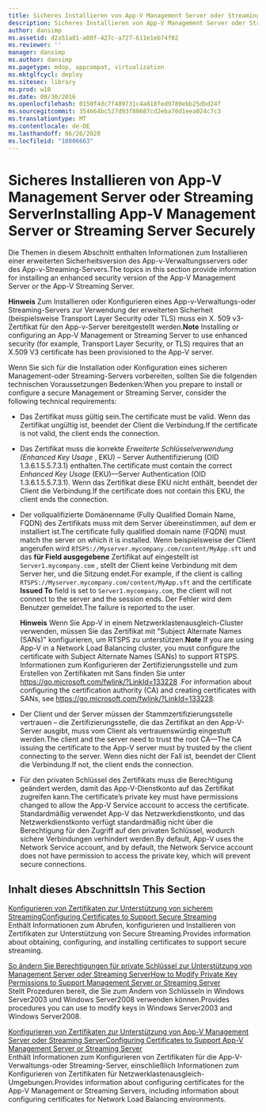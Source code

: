 ```yaml
---
title: Sicheres Installieren von App-V Management Server oder Streaming Server
description: Sicheres Installieren von App-V Management Server oder Streaming Server
author: dansimp
ms.assetid: d2a51a81-a80f-427c-a727-611e1eb74f02
ms.reviewer: ''
manager: dansimp
ms.author: dansimp
ms.pagetype: mdop, appcompat, virtualization
ms.mktglfcycl: deploy
ms.sitesec: library
ms.prod: w10
ms.date: 08/30/2016
ms.openlocfilehash: 0150f4dc7f489731c4a818fed9780ebb25dbd24f
ms.sourcegitcommit: 354664bc527d93f80687cd2eba70d1eea024c7c3
ms.translationtype: MT
ms.contentlocale: de-DE
ms.lasthandoff: 06/26/2020
ms.locfileid: "10806663"
---
```

# <span data-ttu-id="873e9-103">Sicheres Installieren von App-V Management Server oder Streaming Server</span><span class="sxs-lookup"><span data-stu-id="873e9-103">Installing App-V Management Server or Streaming Server Securely</span></span>


<span data-ttu-id="873e9-104">Die Themen in diesem Abschnitt enthalten Informationen zum Installieren einer erweiterten Sicherheitsversion des App-v-Verwaltungsservers oder des App-v-Streaming-Servers.</span><span class="sxs-lookup"><span data-stu-id="873e9-104">The topics in this section provide information for installing an enhanced security version of the App-V Management Server or the App-V Streaming Server.</span></span>

<span data-ttu-id="873e9-105">**Hinweis**  Zum Installieren oder Konfigurieren eines App-v-Verwaltungs-oder Streaming-Servers zur Verwendung der erweiterten Sicherheit (beispielsweise Transport Layer Security oder TLS) muss ein X. 509 v3-Zertifikat für den App-v-Server bereitgestellt werden.</span><span class="sxs-lookup"><span data-stu-id="873e9-105">**Note** Installing or configuring an App-V Management or Streaming Server to use enhanced security (for example, Transport Layer Security, or TLS) requires that an X.509 V3 certificate has been provisioned to the App-V server.</span></span>

 

<span data-ttu-id="873e9-106">Wenn Sie sich für die Installation oder Konfiguration eines sicheren Management-oder Streaming-Servers vorbereiten, sollten Sie die folgenden technischen Voraussetzungen Bedenken:</span><span class="sxs-lookup"><span data-stu-id="873e9-106">When you prepare to install or configure a secure Management or Streaming Server, consider the following technical requirements:</span></span>

-   <span data-ttu-id="873e9-107">Das Zertifikat muss gültig sein.</span><span class="sxs-lookup"><span data-stu-id="873e9-107">The certificate must be valid.</span></span> <span data-ttu-id="873e9-108">Wenn das Zertifikat ungültig ist, beendet der Client die Verbindung.</span><span class="sxs-lookup"><span data-stu-id="873e9-108">If the certificate is not valid, the client ends the connection.</span></span>

-   <span data-ttu-id="873e9-109">Das Zertifikat muss die korrekte *Erweiterte Schlüsselverwendung (Enhanced Key Usage* , EKU) – Server Authentifizierung (OID 1.3.6.1.5.5.7.3.1) enthalten.</span><span class="sxs-lookup"><span data-stu-id="873e9-109">The certificate must contain the correct *Enhanced Key Usage* (EKU)—Server Authentication (OID 1.3.6.1.5.5.7.3.1).</span></span> <span data-ttu-id="873e9-110">Wenn das Zertifikat diese EKU nicht enthält, beendet der Client die Verbindung.</span><span class="sxs-lookup"><span data-stu-id="873e9-110">If the certificate does not contain this EKU, the client ends the connection.</span></span>

-   <span data-ttu-id="873e9-111">Der vollqualifizierte Domänenname (Fully Qualified Domain Name, FQDN) des Zertifikats muss mit dem Server übereinstimmen, auf dem er installiert ist.</span><span class="sxs-lookup"><span data-stu-id="873e9-111">The certificate fully qualified domain name (FQDN) must match the server on which it is installed.</span></span> <span data-ttu-id="873e9-112">Wenn beispielsweise der Client angerufen wird `RTSPS://Myserver.mycompany.com/content/MyApp.sft` und das **für Field ausgegebene** Zertifikat auf eingestellt ist `Server1.mycompany.com` , stellt der Client keine Verbindung mit dem Server her, und die Sitzung endet.</span><span class="sxs-lookup"><span data-stu-id="873e9-112">For example, if the client is calling `RTSPS://Myserver.mycompany.com/content/MyApp.sft` and the certificate **Issued To** field is set to `Server1.mycompany.com`, the client will not connect to the server and the session ends.</span></span> <span data-ttu-id="873e9-113">Der Fehler wird dem Benutzer gemeldet.</span><span class="sxs-lookup"><span data-stu-id="873e9-113">The failure is reported to the user.</span></span>

    <span data-ttu-id="873e9-114">**Hinweis**  Wenn Sie App-V in einem Netzwerklastenausgleich-Cluster verwenden, müssen Sie das Zertifikat mit "Subject Alternate Names (SANs)" konfigurieren, um RTSPS zu unterstützen.</span><span class="sxs-lookup"><span data-stu-id="873e9-114">**Note** If you are using App-V in a Network Load Balancing cluster, you must configure the certificate with Subject Alternate Names (SANs) to support RTSPS.</span></span> <span data-ttu-id="873e9-115">Informationen zum Konfigurieren der Zertifizierungsstelle und zum Erstellen von Zertifikaten mit Sans finden Sie unter <https://go.microsoft.com/fwlink/?LinkId=133228> .</span><span class="sxs-lookup"><span data-stu-id="873e9-115">For information about configuring the certification authority (CA) and creating certificates with SANs, see <https://go.microsoft.com/fwlink/?LinkId=133228>.</span></span>

     

-   <span data-ttu-id="873e9-116">Der Client und der Server müssen der Stammzertifizierungsstelle vertrauen – die Zertifizierungsstelle, die das Zertifikat an den App-V-Server ausgibt, muss vom Client als vertrauenswürdig eingestuft werden.</span><span class="sxs-lookup"><span data-stu-id="873e9-116">The client and the server need to trust the root CA—The CA issuing the certificate to the App-V server must by trusted by the client connecting to the server.</span></span> <span data-ttu-id="873e9-117">Wenn dies nicht der Fall ist, beendet der Client die Verbindung.</span><span class="sxs-lookup"><span data-stu-id="873e9-117">If not, the client ends the connection.</span></span>

-   <span data-ttu-id="873e9-118">Für den privaten Schlüssel des Zertifikats muss die Berechtigung geändert werden, damit das App-V-Dienstkonto auf das Zertifikat zugreifen kann.</span><span class="sxs-lookup"><span data-stu-id="873e9-118">The certificate’s private key must have permissions changed to allow the App-V Service account to access the certificate.</span></span> <span data-ttu-id="873e9-119">Standardmäßig verwendet App-V das Netzwerkdienstkonto, und das Netzwerkdienstkonto verfügt standardmäßig nicht über die Berechtigung für den Zugriff auf den privaten Schlüssel, wodurch sichere Verbindungen verhindert werden.</span><span class="sxs-lookup"><span data-stu-id="873e9-119">By default, App-V uses the Network Service account, and by default, the Network Service account does not have permission to access the private key, which will prevent secure connections.</span></span>

## <span data-ttu-id="873e9-120">Inhalt dieses Abschnitts</span><span class="sxs-lookup"><span data-stu-id="873e9-120">In This Section</span></span>


<a href="" id="configuring-certificates-to-support-secure-streaming"></a>[<span data-ttu-id="873e9-121">Konfigurieren von Zertifikaten zur Unterstützung von sicherem Streaming</span><span class="sxs-lookup"><span data-stu-id="873e9-121">Configuring Certificates to Support Secure Streaming</span></span>](configuring-certificates-to-support-secure-streaming.md)  
<span data-ttu-id="873e9-122">Enthält Informationen zum Abrufen, konfigurieren und Installieren von Zertifikaten zur Unterstützung von Secure Streaming.</span><span class="sxs-lookup"><span data-stu-id="873e9-122">Provides information about obtaining, configuring, and installing certificates to support secure streaming.</span></span>

<a href="" id="how-to-modify-private-key-permissions-to-support-management-server-or-streaming-server"></a>[<span data-ttu-id="873e9-123">So ändern Sie Berechtigungen für private Schlüssel zur Unterstützung von Management Server oder Streaming Server</span><span class="sxs-lookup"><span data-stu-id="873e9-123">How to Modify Private Key Permissions to Support Management Server or Streaming Server</span></span>](how-to-modify-private-key-permissions-to-support-management-server-or-streaming-server.md)  
<span data-ttu-id="873e9-124">Stellt Prozeduren bereit, die Sie zum Ändern von Schlüsseln in Windows Server2003 und Windows Server2008 verwenden können.</span><span class="sxs-lookup"><span data-stu-id="873e9-124">Provides procedures you can use to modify keys in Windows Server2003 and Windows Server2008.</span></span>

<a href="" id="configuring-certificates-to-support-app-v-management-server-or-streaming-server"></a>[<span data-ttu-id="873e9-125">Konfigurieren von Zertifikaten zur Unterstützung von App-V Management Server oder Streaming Server</span><span class="sxs-lookup"><span data-stu-id="873e9-125">Configuring Certificates to Support App-V Management Server or Streaming Server</span></span>](configuring-certificates-to-support-app-v-management-server-or-streaming-server.md)  
<span data-ttu-id="873e9-126">Enthält Informationen zum Konfigurieren von Zertifikaten für die App-V-Verwaltungs-oder Streaming-Server, einschließlich Informationen zum Konfigurieren von Zertifikaten für Netzwerklastenausgleich-Umgebungen.</span><span class="sxs-lookup"><span data-stu-id="873e9-126">Provides information about configuring certificates for the App-V Management or Streaming Servers, including information about configuring certificates for Network Load Balancing environments.</span></span>

 

 





